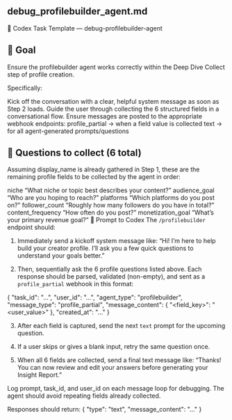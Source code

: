 ## debug_profilebuilder_agent.md
📄 Codex Task Template — debug-profilebuilder-agent

## 🎯 Goal
Ensure the profilebuilder agent works correctly within the Deep Dive Collect step of profile creation.

Specifically:

Kick off the conversation with a clear, helpful system message as soon as Step 2 loads.
Guide the user through collecting the 6 structured fields in a conversational flow.
Ensure messages are posted to the appropriate webhook endpoints:
profile_partial → when a field value is collected
text → for all agent-generated prompts/questions

## 💬 Questions to collect (6 total)
Assuming display_name is already gathered in Step 1, these are the remaining profile fields to be collected by the agent in order:

niche
“What niche or topic best describes your content?”
audience_goal
“Who are you hoping to reach?”
platforms
“Which platforms do you post on?”
follower_count
“Roughly how many followers do you have in total?”
content_frequency
“How often do you post?”
monetization_goal
“What’s your primary revenue goal?”
🧠 Prompt to Codex
The `/profilebuilder` endpoint should:

1. Immediately send a kickoff system message like:
   “Hi! I’m here to help build your creator profile. I’ll ask you a few quick questions to understand your goals better.”

2. Then, sequentially ask the 6 profile questions listed above. Each response should be parsed, validated (non-empty), and sent as a `profile_partial` webhook in this format:

{
  "task_id": "...",
  "user_id": "...",
  "agent_type": "profilebuilder",
  "message_type": "profile_partial",
  "message_content": {
    "<field_key>": "<user_value>"
  },
  "created_at": "..."
}

3. After each field is captured, send the next `text` prompt for the upcoming question.

4. If a user skips or gives a blank input, retry the same question once.

5. When all 6 fields are collected, send a final text message like:
   “Thanks! You can now review and edit your answers before generating your Insight Report.”

Log prompt, task_id, and user_id on each message loop for debugging. The agent should avoid repeating fields already collected.

Responses should return:
{
  "type": "text",
  "message_content": "..."
}
